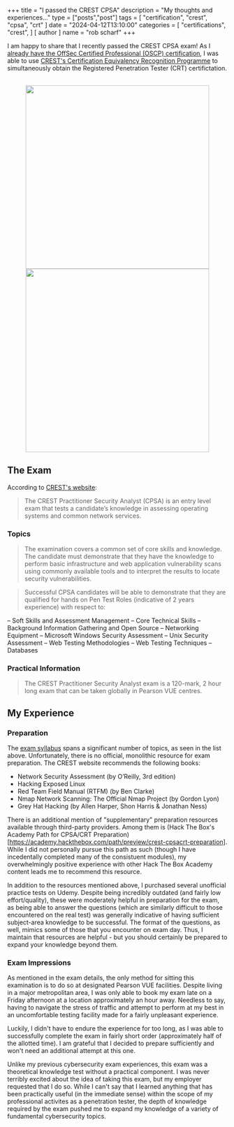 +++
title = "I passed the CREST CPSA"
description = "My thoughts and experiences..."
type = ["posts","post"]
tags = [
    "certification",
    "crest",
    "cpsa",
    "crt"
]
date = "2024-04-12T13:10:00"
categories = [
    "certifications",
    "crest",
]
[ author ]
  name = "rob scharf"
+++

I am happy to share that I recently passed the CREST CPSA exam! As I [already have the OffSec Certified Professional (OSCP) certification](/blog/may-10-2023), I was able to use [CREST's Certification Equivalency Recognition Programme](https://www.crest-approved.org/skills-certifications-careers/certification-equivalency-recognition-programmes/) to simultaneously obtain the Registered Penetration Tester (CRT) certifictation.

<br/>

<center>
<img src="/images/cpsa.png" style="height:420px"> 
<img src="/images/crt.png" style="height:420px"> 
</center>


## The Exam
According to [CREST's website](https://www.crest-approved.org/skills-certifications-careers/crest-practitioner-security-analyst/):

> The CREST Practitioner Security Analyst (CPSA) is an entry level exam that tests a candidate’s knowledge in assessing operating systems and common network services.

### Topics

> The examination covers a common set of core skills and knowledge. The candidate must demonstrate that they have the knowledge to perform basic infrastructure and web application vulnerability scans using commonly available tools and to interpret the results to locate security vulnerabilities.

> Successful CPSA candidates will be able to demonstrate that they are qualified for hands on Pen Test Roles (indicative of 2 years experience) with respect to:

– Soft Skills and Assessment Management
– Core Technical Skills
– Background Information Gathering and Open Source
– Networking Equipment
– Microsoft Windows Security Assessment
– Unix Security Assessment
– Web Testing Methodologies
– Web Testing Techniques
– Databases

### Practical Information
> The CREST Practitioner Security Analyst exam is a 120-mark, 2 hour long exam that can be taken globally in Pearson VUE centres. 

## My Experience

### Preparation

The [exam syllabus](https://www.crest-approved.org/wp-content/uploads/2023/12/CREST-CPSA-Technical-Syllabus-V2.5-.pdf) spans a significant number of topics, as seen in the list above. Unfortunately, there is no official, monolithic resource for exam preparation. The CREST website recommends the following books: 

- Network Security Assessment (by O’Reilly, 3rd edition)
- Hacking Exposed Linux
- Red Team Field Manual (RTFM) (by Ben Clarke)
- Nmap Network Scanning: The Official Nmap Project (by Gordon Lyon)
- Grey Hat Hacking (by Allen Harper, Shon Harris & Jonathan Ness)

There is an additional mention of "supplementary" preparation resources available through third-party providers. Among them is (Hack The Box's Academy Path for CPSA/CRT Preparation)[https://academy.hackthebox.com/path/preview/crest-cpsacrt-preparation]. While I did not personally pursue this path as such (though I have incedentally completed many of the consistuent modules), my overwhelmingly positive experience with other Hack The Box Academy content leads me to recommend this resource.

In addition to the resources mentioned above, I purchased several unofficial practice tests on Udemy. Despite being incredibly outdated (and fairly low effort/quality), these were moderately helpful in preparation for the exam, as being able to answer the questions (which are similarly difficult to those encountered on the real test) was generally indicative of having sufficient subject-area knowledge to be successful. The format of the questions, as well, mimics some of those that you encounter on exam day. Thus, I maintain that resources are helpful - but you should certainly be prepared to expand your knowledge beyond them.

### Exam Impressions
As mentioned in the exam details, the only method for sitting this examination is to do so at designated Pearson VUE facilities. Despite living in a major metropolitan area, I was only able to book my exam late on a Friday afternoon at a location approximately an hour away. Needless to say, having to navigate the stress of traffic and attempt to perform at my best in an uncomfortable testing facility made for a fairly unpleasant experience.

Luckily, I didn't have to endure the experience for too long, as I was able to successfully complete the exam in fairly short order (approximately half of the allotted time). I am grateful that I decided to prepare sufficiently and won't need an additional attempt at this one.

Unlike my previous cybersecurity exam experiences, this exam was a theoretical knowledge test without a practical component. I was never terribly excited about the idea of taking this exam, but my employer requested that I do so. While I can't say that I learned anything that has been practically useful (in the immediate sense) within the scope of my professional activites as a penetration tester, the depth of knowledge required by the exam pushed me to expand my knowledge of a variety of fundamental cybersecurity topics. 